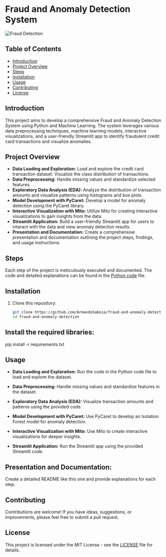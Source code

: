# Fraud and Anomaly Detection System

![Fraud Detection](https://assets.website-files.com/5c6283f39ea6205dee7cf941/5e77612699e08415b62b9868_online_payment_fraud-p-2600.jpeg)

## Table of Contents
- [Introduction](#introduction)
- [Project Overview](#project-overview)
- [Steps](#steps)
- [Installation](#installation)
- [Usage](#usage)
- [Contributing](#contributing)
- [License](#license)

## Introduction
This project aims to develop a comprehensive Fraud and Anomaly Detection System using Python and Machine Learning. The system leverages various data preprocessing techniques, machine learning models, interactive visualizations, and a user-friendly Streamlit app to identify fraudulent credit card transactions and visualize anomalies.

## Project Overview
- **Data Loading and Exploration:** Load and explore the credit card transaction dataset. Visualize the class distribution of transactions.
- **Data Preprocessing:** Handle missing values and standardize selected features.
- **Exploratory Data Analysis (EDA):** Analyze the distribution of transaction amounts and visualize patterns using histograms and box plots.
- **Model Development with PyCaret:** Develop a model for anomaly detection using the PyCaret library.
- **Interactive Visualization with Mito:** Utilize Mito for creating interactive visualizations to gain insights from the data.
- **Streamlit Application:** Build a user-friendly Streamlit app for users to interact with the data and view anomaly detection results.
- **Presentation and Documentation:** Create a comprehensive presentation and documentation outlining the project steps, findings, and usage instructions.

## Steps
Each step of the project is meticulously executed and documented. The code and detailed explanations can be found in the [Python code](https://github.com/yourusername/fraud-anomaly-detection/blob/main/fraud_detection.py) file.

## Installation
1. Clone this repository:
   ```bash
   git clone https://github.com/ArmandoSaboia/fraud-and-anomaly-detection.git
   cd fraud-and-anomaly-detection

## Install the required libraries:
pip install -r requirements.txt

## Usage
- **Data Loading and Exploration:** Run the code in the Python code file to load and explore the dataset.

- **Data Preprocessing:** Handle missing values and standardize features in the dataset.

- **Exploratory Data Analysis (EDA):** Visualize transaction amounts and patterns using the provided code.

- **Model Development with PyCaret:** Use PyCaret to develop an Isolation Forest model for anomaly detection.

- **Interactive Visualization with Mito:** Use Mito to create interactive visualizations for deeper insights.

- **Streamlit Application:** Run the Streamlit app using the provided Streamlit code.

## Presentation and Documentation:
Create a detailed README like this one and provide explanations for each step.

## Contributing
Contributions are welcome! If you have ideas, suggestions, or improvements, please feel free to submit a pull request.

## License
This project is licensed under the MIT License - see the [LICENSE](https://github.com/ArmandoSaboia/fraud-and-anomaly-detection/blob/main/LICENSE) file for details.



